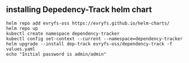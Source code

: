 ## installing Depedency-Track helm chart
```shell
helm repo add evryfs-oss https://evryfs.github.io/helm-charts/
helm repo up
kubectl create namespace dependency-tracker
kubectl config set-context --current --namespace=dependency-tracker
helm upgrade --install dep-track evryfs-oss/dependency-track -f values.yaml
echo "Initial password is admin/admin"
```
